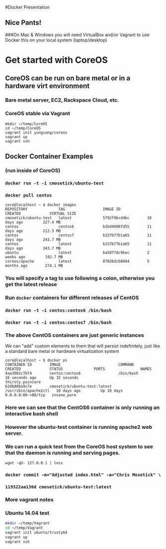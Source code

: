 #Docker Presentation

## Nice Pants!

###On Mac & Windows you will need VirtualBox and/or Vagrant to use Docker this on your local system (laptop/desktop)

# Get started with CoreOS
## CoreOS can be run on bare metal or in a hardware virt environment
### Bare metal server, EC2, Rackspace Cloud, etc.

### CoreOS stable via Vagrant
```
mkdir ~/temp/CoreOS
cd ~/temp/CoreOS
vagrant init yungsang/coreos
vagrant up
vagrant ssh
```


## Docker Container Examples
### (run inside of CoreOS)

### `docker run -t -i cmosetick/ubuntu-test`


### `docker pull centos`

```
core@localhost ~ $ docker images
REPOSITORY              TAG                 IMAGE ID            CREATED             VIRTUAL SIZE
cmosetick/ubuntu-test   latest              5792f9bcd4bc        10 days ago         227.4 MB
centos                  centos6             b1bd49907d55        11 days ago         212.5 MB
centos                  centos7             b157b77b1a65        11 days ago         243.7 MB
centos                  latest              b157b77b1a65        11 days ago         243.7 MB
ubuntu                  latest              ba5877dc9bec        2 weeks ago         192.7 MB
coreos/apache           latest              87026dcb0044        5 months ago        274.1 MB
```

### You will specify a tag to use following a colon, otherwise you get the latest release

### Run `docker` containers for different releases of CentOS

### `docker run -t -i centos:centos6 /bin/bash`

### `docker run -t -i centos:centos7 /bin/bash`

### The above CentOS containers are just generic instances
We can "add" custom elements to them that will
persist indefinitely, just like a standard bare metal or
hardware virtualization system


```
core@localhost ~ $ docker ps
CONTAINER ID        IMAGE                          COMMAND                CREATED             STATUS              PORTS                NAMES
4aa3002c7bf4        centos:centos6                 /bin/bash              16 seconds ago      Up 15 seconds                            thirsty_poincare
62db88ba9c7e        cmosetick/ubuntu-test:latest   /usr/sbin/apache2ctl   10 days ago         Up 10 days          0.0.0.0:80->80/tcp   insane_pare
```
### Here we can see that the CentOS6 container is only running an interactive bash shell
### However the ubuntu-test container is running apache2 web server.
### We can run a quick test from the CoreOS host system to see that the daemon is running and serving pages.

`wget -qO- 127.0.0.1 | less`

### `docker commit -m="Adjusted index.html" -a="Chris Mosetick" \`
### `119322aa136d cmosetick/ubuntu-test:latest`








### More vagrant notes
### Ubuntu 14.04 test
```bash
mkdir ~/temp/Vagrant
cd ~/temp/Vagrant
vagrant init ubuntu/trusty64
vagrant up
vagrant ssh
```
